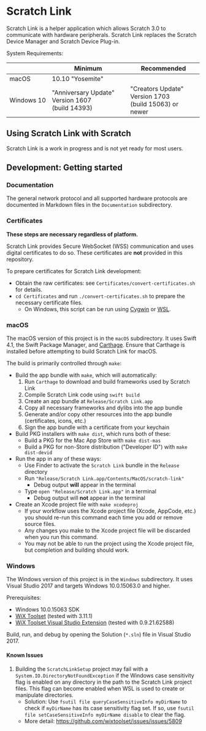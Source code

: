 # Scratch Link

Scratch Link is a helper application which allows Scratch 3.0 to communicate with hardware peripherals. Scratch Link
replaces the Scratch Device Manager and Scratch Device Plug-in.

System Requirements:

&nbsp; | Minimum | Recommended
--- | --- | ---
macOS | 10.10 "Yosemite" |
Windows&nbsp;10 | "Anniversary&nbsp;Update" Version&nbsp;1607 (build&nbsp;14393) | "Creators&nbsp;Update" Version&nbsp;1703 (build&nbsp;15063) or newer

## Using Scratch Link with Scratch

Scratch Link is a work in progress and is not yet ready for most users.

## Development: Getting started

### Documentation

The general network protocol and all supported hardware protocols are documented in Markdown files in the
`Documentation` subdirectory.

### Certificates

**These steps are necessary regardless of platform.**

Scratch Link provides Secure WebSocket (WSS) communication and uses digital certificates to do so. These certificates
are **not** provided in this repository.

To prepare certificates for Scratch Link development:
* Obtain the raw certificates: see `Certificates/convert-certificates.sh` for details.
* `cd Certificates` and run `./convert-certificates.sh` to prepare the necessary certificate files.
  * On Windows, this script can be run using [Cygwin](https://www.cygwin.com/) or
    [WSL](https://docs.microsoft.com/en-us/windows/wsl/install-win10).

### macOS

The macOS version of this project is in the `macOS` subdirectory. It uses Swift 4.1, the Swift Package Manager, and
[Carthage](https://github.com/Carthage/Carthage#installing-carthage). Ensure that Carthage is installed before
attempting to build Scratch Link for macOS.

The build is primarily controlled through `make`:
* Build the app bundle with `make`, which will automatically:
  1. Run `Carthage` to download and build frameworks used by Scratch Link
  2. Compile Scratch Link code using `swift build`
  3. Create an app bundle at `Release/Scratch Link.app`
  4. Copy all necessary frameworks and dylibs into the app bundle
  5. Generate and/or copy other resources into the app bundle (certificates, icons, etc.)
  6. Sign the app bundle with a certificate from your keychain
* Build PKG installers with `make dist`, which runs both of these:
  * Build a PKG for the Mac App Store with `make dist-mas`
  * Build a PKG for non-Store distribution ("Developer ID") with `make dist-devid`
* Run the app in any of these ways:
  * Use Finder to activate the `Scratch Link` bundle in the `Release` directory
  * Run `"Release/Scratch Link.app/Contents/MacOS/scratch-link"`
    * Debug output **will** appear in the terminal
  * Type `open "Release/Scratch Link.app"` in a terminal
    * Debug output will **not** appear in the terminal
* Create an Xcode project file with `make xcodeproj`
  * If your workflow uses the Xcode project file (Xcode, AppCode, etc.) you should re-run this command each time you
    add or remove source files.
  * Any changes you make to the Xcode project file will be discarded when you run this command.
  * You may not be able to run the project using the Xcode project file, but completion and building should work.

### Windows

The Windows version of this project is in the `Windows` subdirectory. It uses Visual Studio 2017 and targets Windows
10.0.15063.0 and higher.

Prerequisites:
* Windows 10.0.15063 SDK
* [WiX Toolset](http://wixtoolset.org/releases/) (tested with 3.11.1)
* [WiX Toolset Visual Studio Extension](
  https://marketplace.visualstudio.com/items?itemName=RobMensching.WixToolsetVisualStudio2017Extension)
  (tested with 0.9.21.62588)

Build, run, and debug by opening the Solution (`*.sln`) file in Visual Studio 2017.

#### Known Issues

1. Building the `ScratchLinkSetup` project may fail with a `System.IO.DirectoryNotFoundException` if the Windows case
   sensitivity flag is enabled on any directory in the path to the Scratch Link project files. This flag can become
   enabled when WSL is used to create or manipulate directories.
   * Solution: Use `fsutil file queryCaseSensitiveInfo myDirName` to check if `myDirName` has its case sensitivity
     flag set. If so, use `fsutil file setCaseSensitiveInfo myDirName disable` to clear the flag.
   * More detail: https://github.com/wixtoolset/issues/issues/5809
